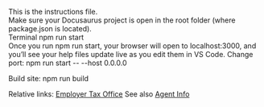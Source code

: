 This is the instructions file.  
Make sure your Docusaurus project is open in the root folder (where package.json is located).  
Terminal
npm run start  
Once you run npm run start, your browser will open to localhost:3000, and you’ll see your help files update live as you edit them in VS Code.
Change port:
npm run start -- --host 0.0.0.0

Build site:
npm run build  

Relative links:
[Employer Tax Office](../employer/employerdetails/employertaxoffice.md)
See also [Agent Info](../../file/agentinfo.md)
